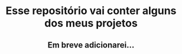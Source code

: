 <h1 align="center">Esse repositório vai conter alguns dos meus projetos</h1>
<h2 align="center">Em breve adicionarei...</h2>
